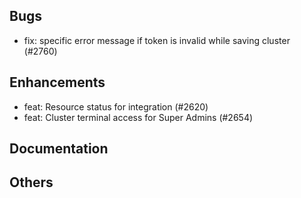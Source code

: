 ## Bugs
- fix: specific error message if token is invalid while saving cluster (#2760)
## Enhancements
- feat: Resource status for integration (#2620)
- feat: Cluster terminal access for Super Admins (#2654)
## Documentation
## Others
